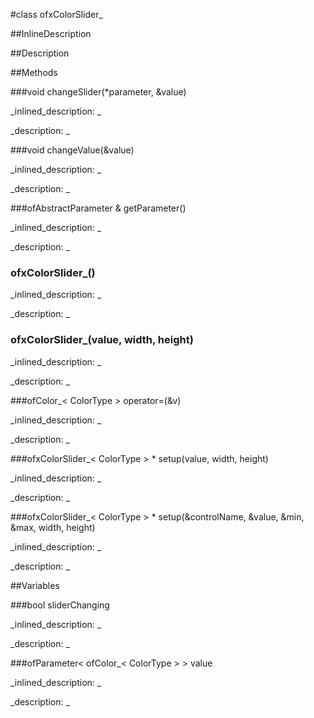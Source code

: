 #class ofxColorSlider_


<!--
_visible: True_
_advanced: False_
_istemplated: True_
-->

##InlineDescription






##Description





##Methods



###void changeSlider(*parameter, &value)

<!--
_syntax: changeSlider(*parameter, &value)_
_name: changeSlider_
_returns: void_
_returns_description: _
_parameters: const void *parameter, ColorType &value_
_access: protected_
_version_started: 0.8.0_
_version_deprecated: _
_summary: _
_constant: False_
_static: False_
_visible: True_
_advanced: False_
-->

_inlined_description: _








_description: _








<!----------------------------------------------------------------------------->

###void changeValue(&value)

<!--
_syntax: changeValue(&value)_
_name: changeValue_
_returns: void_
_returns_description: _
_parameters: ofColor_< ColorType > &value_
_access: protected_
_version_started: 0.8.0_
_version_deprecated: _
_summary: _
_constant: False_
_static: False_
_visible: True_
_advanced: False_
-->

_inlined_description: _








_description: _








<!----------------------------------------------------------------------------->

###ofAbstractParameter & getParameter()

<!--
_syntax: getParameter()_
_name: getParameter_
_returns: ofAbstractParameter &_
_returns_description: _
_parameters: _
_access: public_
_version_started: 0.8.0_
_version_deprecated: _
_summary: _
_constant: False_
_static: False_
_visible: True_
_advanced: False_
-->

_inlined_description: _








_description: _








<!----------------------------------------------------------------------------->

### ofxColorSlider_()

<!--
_syntax: ofxColorSlider_()_
_name: ofxColorSlider__
_returns: _
_returns_description: _
_parameters: _
_access: public_
_version_started: 0.8.0_
_version_deprecated: _
_summary: _
_constant: False_
_static: False_
_visible: True_
_advanced: False_
-->

_inlined_description: _








_description: _








<!----------------------------------------------------------------------------->

### ofxColorSlider_(value, width, height)

<!--
_syntax: ofxColorSlider_(value, width, height)_
_name: ofxColorSlider__
_returns: _
_returns_description: _
_parameters: ofParameter<ofColor_< ColorType>  > value, float width, float height_
_access: public_
_version_started: 0.9.0_
_version_deprecated: _
_summary: _
_constant: False_
_static: False_
_visible: True_
_advanced: False_
-->

_inlined_description: _








_description: _







<!----------------------------------------------------------------------------->

###ofColor_< ColorType > operator=(&v)

<!--
_syntax: operator=(&v)_
_name: operator=_
_returns: ofColor_< ColorType >_
_returns_description: _
_parameters: const ofColor_< ColorType > &v_
_access: public_
_version_started: 0.8.0_
_version_deprecated: _
_summary: _
_constant: False_
_static: False_
_visible: True_
_advanced: False_
-->

_inlined_description: _








_description: _








<!----------------------------------------------------------------------------->

###ofxColorSlider_< ColorType > * setup(value, width, height)

<!--
_syntax: setup(value, width, height)_
_name: setup_
_returns: ofxColorSlider_< ColorType > *_
_returns_description: _
_parameters: ofParameter<ofColor_< ColorType>  > value, float width, float height_
_access: public_
_version_started: 0.9.0_
_version_deprecated: _
_summary: _
_constant: False_
_static: False_
_visible: True_
_advanced: False_
-->

_inlined_description: _








_description: _







<!----------------------------------------------------------------------------->

###ofxColorSlider_< ColorType > * setup(&controlName, &value, &min, &max, width, height)

<!--
_syntax: setup(&controlName, &value, &min, &max, width, height)_
_name: setup_
_returns: ofxColorSlider_< ColorType > *_
_returns_description: _
_parameters: const string &controlName, const ofColor_< ColorType > &value, const ofColor_< ColorType > &min, const ofColor_< ColorType > &max, float width, float height_
_access: public_
_version_started: 0.9.0_
_version_deprecated: _
_summary: _
_constant: False_
_static: False_
_visible: True_
_advanced: False_
-->

_inlined_description: _








_description: _







<!----------------------------------------------------------------------------->

##Variables



###bool  sliderChanging

<!--
_name: sliderChanging_
_type: bool _
_access: protected_
_version_started: 0.8.0_
_version_deprecated: _
_summary: _
_visible: True_
_constant: True_
_advanced: False_
-->

_inlined_description: _


_description: _








<!----------------------------------------------------------------------------->

###ofParameter< ofColor_< ColorType > >  value

<!--
_name: value_
_type: ofParameter< ofColor_< ColorType > > _
_access: protected_
_version_started: 0.8.0_
_version_deprecated: _
_summary: _
_visible: True_
_constant: True_
_advanced: False_
-->

_inlined_description: _


_description: _








<!----------------------------------------------------------------------------->

